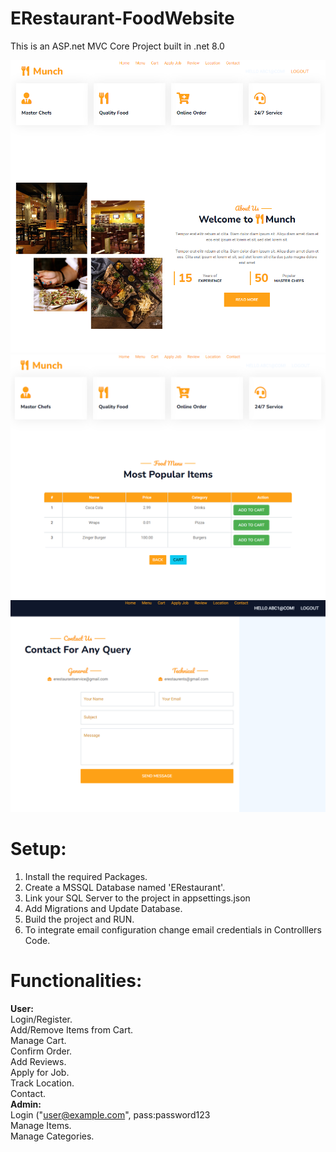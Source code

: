 # ERestaurant-FoodWebsite
This is an ASP.net MVC Core Project built in .net 8.0

![Project Logo](Imgs/home.png)
![Project Logo](Imgs/items.png)
![Project Logo](Imgs/cntct.png)

# Setup:
1. Install the required Packages.
2. Create a MSSQL Database named 'ERestaurant'.
3. Link your SQL Server to the project in appsettings.json
4. Add Migrations and Update Database.
5. Build the project and RUN.
6. To integrate email configuration change email credentials in Controlllers Code.

# Functionalities:
**User:**  
Login/Register.  
Add/Remove Items from Cart.  
Manage Cart.  
Confirm Order.  
Add Reviews.  
Apply for Job.  
Track Location.  
Contact.  
**Admin:**  
Login ("user@example.com", pass:password123  
Manage Items.  
Manage Categories.  
